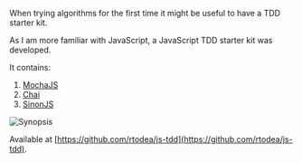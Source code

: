 When trying algorithms for the first time it might
be useful to have a TDD starter kit.

As I am more familiar with JavaScript, a JavaScript TDD
starter kit was developed.

It contains:

1. [MochaJS](mochajs.org)
1. [Chai](chaijs.com)
1. [SinonJS](sinonjs.org)

<img src="/Users/robert/git/weblog/assets/node-js-unit-test-starter/Unit-Testing-Framework.svg" alt="Synopsis"/>

Available at [https://github.com/rtodea/js-tdd](https://github.com/rtodea/js-tdd).

